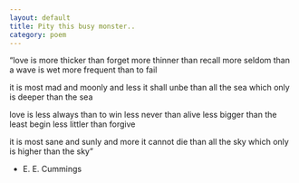 ```yaml
---
layout: default
title: Pity this busy monster..
category: poem
---
```


“love is more thicker than forget
more thinner than recall
more seldom than a wave is wet
more frequent than to fail

it is most mad and moonly
and less it shall unbe
than all the sea which only
is deeper than the sea

love is less always than to win
less never than alive
less bigger than the least begin
less littler than forgive

it is most sane and sunly
and more it cannot die
than all the sky which only
is higher than the sky”

- E. E. Cummings